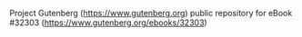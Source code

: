 Project Gutenberg (https://www.gutenberg.org) public repository for eBook #32303 (https://www.gutenberg.org/ebooks/32303)
